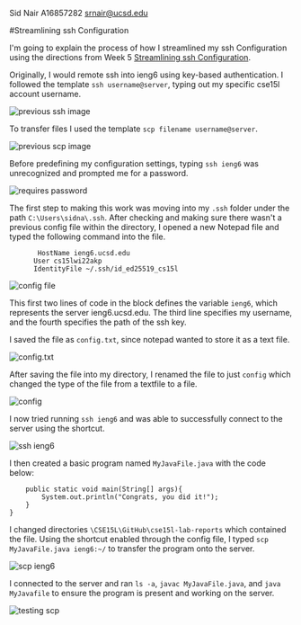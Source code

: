 Sid Nair A16857282 srnair@ucsd.edu

#Streamlining ssh Configuration

I'm going to explain the process of how I streamlined my ssh Configuration using the directions from 
Week 5 [Streamlining ssh Configuration](https://ucsd-cse15l-w22.github.io/week/week5/#group-choice-1-streamline-ssh-configuration).

Originally, I would remote ssh into ieng6 using key-based authentication. I followed the template ```ssh username@server```, typing out my specific 
cse15l account username.

![previous ssh image](https://i.gyazo.com/9e25c68719484d6dbc2d37dedbd05b3f.png)

To transfer files I used the template ```scp filename username@server```.

![previous scp image]()

Before predefining my configuration settings, typing ```ssh ieng6``` was unrecognized and prompted me for a password.

![requires password](https://i.gyazo.com/076ac507636bb3ff3b765da49d8c1586.png)

The first step to making this work was moving into my ```.ssh``` folder under the path ```C:\Users\sidna\.ssh```.
After checking and making sure there wasn't a previous config file within the directory, I opened a new Notepad file and typed the following command into 
the file.


```Host ieng6
	   HostName ieng6.ucsd.edu
	  User cs15lwi22akp
	  IdentityFile ~/.ssh/id_ed25519_cs15l
```
![config file](https://i.gyazo.com/b03726eed617444ab6bad756a5ad44bc.png)

This first two lines of code in the block defines the variable ```ieng6```, which represents the server ieng6.ucsd.edu. The third line specifies my username, and 
the fourth specifies the path of the ssh key.

I saved the file as ```config.txt```, since notepad wanted to store it as a text file.

![config.txt](https://i.gyazo.com/46852ff03280968b0372eaa4db4e95e8.png)
  
  
After saving the file into my directory, I renamed the file to just ```config``` which changed the type of the file from a textfile to a file.
  
![config](https://i.gyazo.com/0e75d48f0a2ff6ba63a673813ac6b24f.png)
 
I now tried running ```ssh ieng6``` and was able to successfully connect to the server using the shortcut.

![ssh ieng6](https://i.gyazo.com/1a5f05489f6ad49f032a812809016b0b.png)

I then created a basic program named ```MyJavaFile.java``` with the code below:

```class MyJavaFile{
    public static void main(String[] args){
        System.out.println("Congrats, you did it!");
    }
}
```
 
I changed directories ```\CSE15L\GitHub\cse15l-lab-reports``` which contained the file. Using the shortcut enabled through the config file, I typed ```scp MyJavaFile.java ieng6:~/``` to transfer the program onto the server.

![scp ieng6](https://i.gyazo.com/917897bd0fe5b0098adc696d1d56c43d.png)

I connected to the server and ran ```ls -a```, ```javac MyJavaFile.java```, and ```java MyJavafile``` to ensure the program is present and working on the server.

![testing scp](https://i.gyazo.com/319bde8dde27b136b881e7acb5af8990.png)

  
